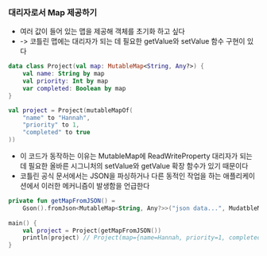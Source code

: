 ### 대리자로서 Map 제공하기

- 여러 값이 들어 있는 맵을 제공해 객체를 초기화 하고 싶다
- -> 코틀린 맵에는 대리자가 되는 데 필요한 getValue와 setValue 함수 구현이 있다

```kotlin
data class Project(val map: MutableMap<String, Any?>) {
    val name: String by map
    val priority: Int by map
    var completed: Boolean by map
}

val project = Project(mutableMapOf(
    "name" to "Hannah",
    "priority" to 1,
    "completed" to true
))
```
- 이 코드가 동작하는 이유는 MutableMap에 ReadWriteProperty 대리자가 되는 데 필요한 올바른 시그니처의 setValue와 getValue 확장 함수가 있기 때문이다
- 코틀린 공식 문서에서는 JSON을 파싱하거나 다른 동적인 작업을 하는 애플리케이션에서 이러한 메커니즘이 발생함을 언급한다

```kotlin
private fun getMapFromJSON() = 
    Gson().fromJson<MutableMap<String, Any?>>("json data...", MudatbleMap::class.java)
    
main() {
    val project = Project(getMapFromJSON())
    println(project) // Project(map={name=Hannah, priority=1, completed=true})
}
```

